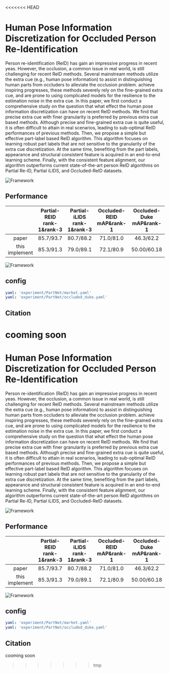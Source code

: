 <<<<<<< HEAD
# Human Pose Information Discretization for Occluded Person Re-Identification

Person re-identification (ReID) has gain an impressive progress in recent yeas. However, the occlusion, a common issue in real world, is still challenging for recent ReID methods. Several mainstream methods utilize the extra cue (e.g., human pose information) to assist in distinguishing human parts from occluders to alleviate the occlusion problem. achieve inspiring progresses, these methods severely rely on the fine-grained extra cue, and are prone to using complicated models for the resilience to the estimation noise in the extra cue. In this paper, we first conduct a comprehensive study on the question that what effect the human pose information discretization can have on recent ReID methods. We find that precise extra cue with finer granularity is preferred by previous extra cue based methods. Although precise and fine-grained extra cue is quite useful, it is often difficult to attain in real scenarios, leading to sub-optimal ReID performances of previous methods. Then, we propose a simple but effective part-label based ReID algorithm. This algorithm focuses on learning robust part labels that are not sensitive to the granularity of the extra cue discretization. At the same time, benefiting from the part labels, appearance and structural consistent feature is acquired in an end-to-end learning scheme. Finally, with the consistent feature alignment, our algorithm outperforms current state-of-the-art person ReID algorithms on Partial Re-ID, Partial iLIDS, and Occluded-ReID datasets.

![Framework](figures/framework.png)

## Performance

||Partial-REID<br>rank-1&rank-3</br>|Partial-iLIDS<br>rank-1&rank-3</br>|Occluded-REID<br>mAP&rank-1</br>|Occluded-Duke<br>mAP&rank-1</br>|
|:-:|:-:|:-:|:-:|:-:|
|paper|85.7/93.7|80.7/88.2|71.0/81.0|46.3/62.2|
|this implement|85.3/91.3|79.0/89.1|72.1/80.9|50.00/60.18|


![Framework](figures/performance.png)


## config
```yaml
yaml: 'experiment/PartNet/market.yaml'
yaml: 'experiment/PartNet/occluded_duke.yaml'
```
## Citation

cooming soon
=======
# Human Pose Information Discretization for Occluded Person Re-Identification

Person re-identification (ReID) has gain an impressive progress in recent yeas. However, the occlusion, a common issue in real world, is still challenging for recent ReID methods. Several mainstream methods utilize the extra cue (e.g., human pose information) to assist in distinguishing human parts from occluders to alleviate the occlusion problem. achieve inspiring progresses, these methods severely rely on the fine-grained extra cue, and are prone to using complicated models for the resilience to the estimation noise in the extra cue. In this paper, we first conduct a comprehensive study on the question that what effect the human pose information discretization can have on recent ReID methods. We find that precise extra cue with finer granularity is preferred by previous extra cue based methods. Although precise and fine-grained extra cue is quite useful, it is often difficult to attain in real scenarios, leading to sub-optimal ReID performances of previous methods. Then, we propose a simple but effective part-label based ReID algorithm. This algorithm focuses on learning robust part labels that are not sensitive to the granularity of the extra cue discretization. At the same time, benefiting from the part labels, appearance and structural consistent feature is acquired in an end-to-end learning scheme. Finally, with the consistent feature alignment, our algorithm outperforms current state-of-the-art person ReID algorithms on Partial Re-ID, Partial iLIDS, and Occluded-ReID datasets.

![Framework](figures/framework.png)

## Performance

||Partial-REID<br>rank-1&rank-3</br>|Partial-iLIDS<br>rank-1&rank-3</br>|Occluded-REID<br>mAP&rank-1</br>|Occluded-Duke<br>mAP&rank-1</br>|
|:-:|:-:|:-:|:-:|:-:|
|paper|85.7/93.7|80.7/88.2|71.0/81.0|46.3/62.2|
|this implement|85.3/91.3|79.0/89.1|72.1/80.9|50.00/60.18|


![Framework](figures/performance.png)


## config
```yaml
yaml: 'experiment/PartNet/market.yaml'
yaml: 'experiment/PartNet/occluded_duke.yaml'
```
## Citation

cooming soon
>>>>>>> tmp
